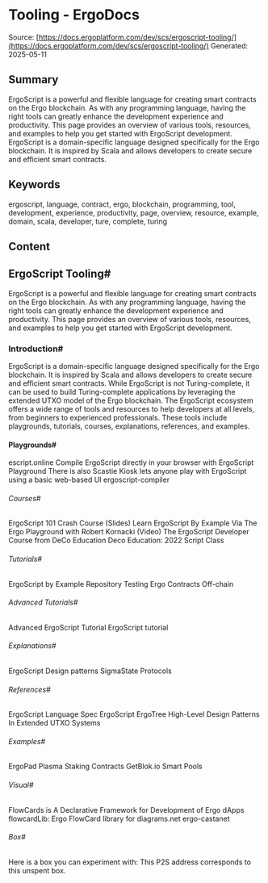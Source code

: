 # Tooling - ErgoDocs
Source: [https://docs.ergoplatform.com/dev/scs/ergoscript-tooling/](https://docs.ergoplatform.com/dev/scs/ergoscript-tooling/)
Generated: 2025-05-11

## Summary
ErgoScript is a powerful and flexible language for creating smart contracts on the Ergo blockchain. As with any programming language, having the right tools can greatly enhance the development experience and productivity. This page provides an overview of various tools, resources, and examples to help you get started with ErgoScript development. ErgoScript is a domain-specific language designed specifically for the Ergo blockchain. It is inspired by Scala and allows developers to create secure and efficient smart contracts.

## Keywords
ergoscript, language, contract, ergo, blockchain, programming, tool, development, experience, productivity, page, overview, resource, example, domain, scala, developer, ture, complete, turing

## Content
## ErgoScript Tooling#
ErgoScript is a powerful and flexible language for creating smart contracts on the Ergo blockchain. As with any programming language, having the right tools can greatly enhance the development experience and productivity. This page provides an overview of various tools, resources, and examples to help you get started with ErgoScript development.

### Introduction#
ErgoScript is a domain-specific language designed specifically for the Ergo blockchain. It is inspired by Scala and allows developers to create secure and efficient smart contracts. While ErgoScript is not Turing-complete, it can be used to build Turing-complete applications by leveraging the extended UTXO model of the Ergo blockchain.
The ErgoScript ecosystem offers a wide range of tools and resources to help developers at all levels, from beginners to experienced professionals. These tools include playgrounds, tutorials, courses, explanations, references, and examples.

#### Playgrounds#
escript.online
Compile ErgoScript directly in your browser with ErgoScript Playground
There is also Scastie
Kiosk lets anyone play with ErgoScript using a basic web-based UI
ergoscript-compiler

###### Courses#
ErgoScript 101 Crash Course (Slides)
Learn ErgoScript By Example Via The Ergo Playground with Robert Kornacki (Video)
The ErgoScript Developer Course from DeCo Education
Deco Education: 2022 Script Class

###### Tutorials#
ErgoScript by Example Repository
Testing Ergo Contracts Off-chain

###### Advanced Tutorials#
Advanced ErgoScript Tutorial
ErgoScript tutorial

###### Explanations#
ErgoScript Design patterns
SigmaState Protocols

###### References#
ErgoScript Language Spec
ErgoScript 
ErgoTree
High-Level Design Patterns In Extended UTXO Systems

###### Examples#
ErgoPad Plasma Staking Contracts
GetBlok.io Smart Pools

###### Visual#
FlowCards is A Declarative Framework for Development of Ergo dApps 
flowcardLib: Ergo FlowCard library for diagrams.net
ergo-castanet

###### Box#
Here is a box you can experiment with:
This P2S address corresponds to this unspent box.

